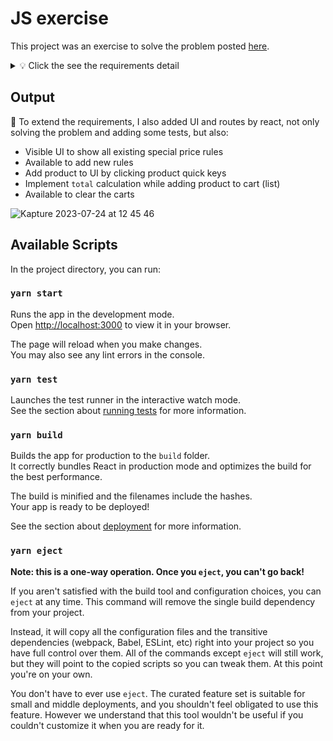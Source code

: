 # JS exercise

This project was an exercise to solve the problem posted [here](http://codekata.com/kata/kata09-back-to-the-checkout/).

<details>
  <summary> 💡 Click the see the requirements detail</summary>

## Back to the Checkout
Back to the supermarket. This week, we’ll implement the code for a checkout system that handles pricing schemes such as “apples cost 50 cents, three apples cost $1.30.”

Way back in KataOne we thought about how to model the various options for supermarket pricing. We looked at things such as “three for a dollar,” “$1.99 per pound,” and “buy two, get one free.”

This week, let’s implement the code for a supermarket checkout that calculates the total price of a number of items. In a normal supermarket, things are identified using Stock Keeping Units, or SKUs. In our store, we’ll use individual letters of the alphabet (A, B, C, and so on). Our goods are priced individually. In addition, some items are multipriced: buy n of them, and they’ll cost you y cents. For example, item ‘A’ might cost 50 cents individually, but this week we have a special offer: buy three ‘A’s and they’ll cost you $1.30. In fact this week’s prices are:

  
    Item  Unit     Special
          Price    Price
    --------------------------
    A     50       3 for 130
    B     30       2 for 45
    C     20
    D     15
Our checkout accepts items in any order, so that if we scan a B, an A, and another B, we’ll recognize the two B’s and price them at 45 (for a total price so far of 95). Because the pricing changes frequently, we need to be able to pass in a set of pricing rules each time we start handling a checkout transaction.

The interface to the checkout should look like:

```JS
co = CheckOut.new(pricing_rules)
co.scan(item)
co.scan(item)
    :    :
price = co.total
```
Here’s a set of unit tests for a Ruby implementation. The helper method price lets you specify a sequence of items using a string, calling the checkout’s scan method on each item in turn before finally returning the total price.

```Ruby
class TestPrice < Test::Unit::TestCase

  def price(goods)
    co = CheckOut.new(RULES)
    goods.split(//).each { |item| co.scan(item) }
    co.total
  end

  def test_totals
    assert_equal(  0, price(""))
    assert_equal( 50, price("A"))
    assert_equal( 80, price("AB"))
    assert_equal(115, price("CDBA"))

    assert_equal(100, price("AA"))
    assert_equal(130, price("AAA"))
    assert_equal(180, price("AAAA"))
    assert_equal(230, price("AAAAA"))
    assert_equal(260, price("AAAAAA"))

    assert_equal(160, price("AAAB"))
    assert_equal(175, price("AAABB"))
    assert_equal(190, price("AAABBD"))
    assert_equal(190, price("DABABA"))
  end

  def test_incremental
    co = CheckOut.new(RULES)
    assert_equal(  0, co.total)
    co.scan("A");  assert_equal( 50, co.total)
    co.scan("B");  assert_equal( 80, co.total)
    co.scan("A");  assert_equal(130, co.total)
    co.scan("A");  assert_equal(160, co.total)
    co.scan("B");  assert_equal(175, co.total)
  end
end
```
There are lots of ways of implementing this kind of algorithm; if you have time, experiment with several.

### Objectives of the Kata
To some extent, this is just a fun little problem. But underneath the covers, it’s a stealth exercise in decoupling. The challenge description doesn’t mention the format of the pricing rules. How can these be specified in such a way that the checkout doesn’t know about particular items and their pricing strategies? How can we make the design flexible enough so that we can add new styles of pricing rule in the future?

Posted by Dave Thomas (@PragDave) Dec 21st, 2013

</details>

## Output

🎉 To extend the requirements, I also added UI and routes by react, not only solving the problem and adding some tests, but also:
- Visible UI to show all existing special price rules
- Available to add new rules
- Add product to UI by clicking product quick keys
- Implement `total` calculation while adding product to cart (list)
- Available to clear the carts

![Kapture 2023-07-24 at 12 45 46](https://github.com/ivyfu77/kata-checkout/assets/23366740/0736e1d7-0266-4638-881c-c51cc1f045ce)



## Available Scripts

In the project directory, you can run:

### `yarn start`

Runs the app in the development mode.\
Open [http://localhost:3000](http://localhost:3000) to view it in your browser.

The page will reload when you make changes.\
You may also see any lint errors in the console.

### `yarn test`

Launches the test runner in the interactive watch mode.\
See the section about [running tests](https://facebook.github.io/create-react-app/docs/running-tests) for more information.

### `yarn build`

Builds the app for production to the `build` folder.\
It correctly bundles React in production mode and optimizes the build for the best performance.

The build is minified and the filenames include the hashes.\
Your app is ready to be deployed!

See the section about [deployment](https://facebook.github.io/create-react-app/docs/deployment) for more information.

### `yarn eject`

**Note: this is a one-way operation. Once you `eject`, you can't go back!**

If you aren't satisfied with the build tool and configuration choices, you can `eject` at any time. This command will remove the single build dependency from your project.

Instead, it will copy all the configuration files and the transitive dependencies (webpack, Babel, ESLint, etc) right into your project so you have full control over them. All of the commands except `eject` will still work, but they will point to the copied scripts so you can tweak them. At this point you're on your own.

You don't have to ever use `eject`. The curated feature set is suitable for small and middle deployments, and you shouldn't feel obligated to use this feature. However we understand that this tool wouldn't be useful if you couldn't customize it when you are ready for it.
